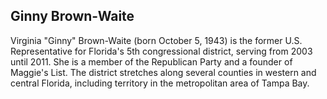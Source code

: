 ## Ginny Brown-Waite

Virginia "Ginny" Brown-Waite (born October 5, 1943) is the former U.S. Representative for Florida's 5th congressional district, serving from 2003 until 2011. She is a member of the Republican Party and a founder of Maggie's List.
The district stretches along several counties in western and central Florida, including territory in the metropolitan area of Tampa Bay.